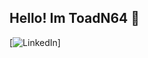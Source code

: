 ## Hello! Im ToadN64 👋
[![LinkedIn](https://img.shields.io/badge/LinkedIn-0077B5?style=for-the-badge&logo=linkedin&logoColor=white)]
<!--
**ToadN64/ToadN64** is a ✨ _special_ ✨ repository because its `README.md` (this file) appears on your GitHub profile.

Here are some ideas to get you started:

- 🔭 I’m currently working on ...
- 🌱 I’m currently learning ...
- 👯 I’m looking to collaborate on ...
- 🤔 I’m looking for help with ...
- 💬 Ask me about ...
- 📫 How to reach me: ...
- 😄 Pronouns: ...
- ⚡ Fun fact: ...
-->
